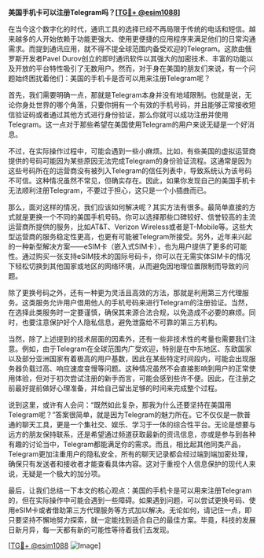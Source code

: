 **美国手机卡可以注册Telegram吗？[[TG💪+ @esim1088](https://t.me/s/esim1088)]**

在当今这个数字化的时代，通讯工具的选择已经不再局限于传统的电话和短信。越来越多的人开始依赖于功能更强大、使用更便捷的应用程序来满足他们的日常沟通需求。而提到通讯应用，就不得不提全球范围内备受欢迎的Telegram。这款由俄罗斯开发者Pavel Durov创立的即时通讯软件以其强大的加密技术、丰富的功能以及开放的平台特性吸引了无数用户。然而，对于身在美国的朋友们来说，有一个问题始终困扰着他们：美国的手机卡是否可以用来注册Telegram呢？

首先，我们需要明确一点，那就是Telegram本身并没有地域限制。也就是说，无论你身处世界的哪个角落，只要你拥有一个有效的手机号码，并且能够正常接收短信验证码或者通过其他方式进行身份验证，那么你就可以成功注册并使用Telegram。这一点对于那些希望在美国使用Telegram的用户来说无疑是一个好消息。

不过，在实际操作过程中，可能会遇到一些小麻烦。比如，有些美国的虚拟运营商提供的号码可能因为某些原因无法完成Telegram的身份验证流程。这通常是因为这些号码所在的运营商没有被列入Telegram的信任列表中，导致系统认为该号码不可信。这种情况虽然不常见，但确实存在。因此，如果你发现自己的美国手机卡无法顺利注册Telegram，不要过于担心，这只是一个小插曲而已。

那么，面对这样的情况，我们应该如何解决呢？其实方法有很多。最简单直接的方式就是更换一个不同的美国手机号码。你可以选择那些口碑较好、信誉较高的主流运营商所提供的服务，比如AT&T、Verizon Wireless或者是T-Mobile等。这些大型运营商的服务稳定性更高，也更有可能被Telegram所接受。另外，近年来兴起的一种新型解决方案——eSIM卡（嵌入式SIM卡），也为用户提供了更多的可能性。通过购买一张支持eSIM技术的国际号码卡，你可以在无需实体SIM卡的情况下轻松切换到其他国家或地区的网络环境，从而避免因地理位置限制而导致的问题。

除了更换号码之外，还有一种更为灵活且高效的方法，那就是利用第三方代理服务。这类服务允许用户借用他人的手机号码来进行Telegram的注册验证。当然，在选择此类服务时一定要谨慎，确保其来源合法合规，以免造成不必要的麻烦。同时，也要注意保护好个人隐私信息，避免泄露给不可靠的第三方机构。

当然，除了上述提到的技术层面的因素外，还有一些非技术性的考量也需要我们注意。例如，由于Telegram在全球范围内广受欢迎，特别是在中东地区、东欧国家以及部分亚洲国家有着极高的用户基数，因此在某些特定时间段内，可能会出现服务器负载过高、响应速度变慢等问题。这种情况虽然不会直接影响到用户的正常使用体验，但对于初次尝试注册的新手而言，可能会感到些许不便。因此，在注册之前最好提前做好心理准备，并给自己留出足够的时间来完成整个过程。

说到这里，或许有人会问：“既然如此复杂，那我为什么还要坚持在美国用Telegram呢？”答案很简单，就是因为Telegram的魅力所在。它不仅仅是一款普通的聊天工具，更是一个集社交、娱乐、学习于一体的综合性平台。无论是想要与远方的朋友保持联系，还是希望通过频道获取最新的资讯信息，亦或是参与到各种有趣的讨论当中，Telegram都能满足你的需求。而且，相比起其他同类产品，Telegram更加注重用户的隐私安全，所有的聊天记录都会经过端到端加密处理，确保只有发送者和接收者才能查看具体内容。这对于重视个人信息保护的现代人来说，无疑是一个极大的加分项。

最后，让我们总结一下本文的核心观点：美国的手机卡是可以用来注册Telegram的，但在实际操作中可能会遇到一些障碍。如果遇到问题，可以尝试更换号码、使用eSIM卡或者借助第三方代理服务等方式加以解决。无论如何，请记住一点，即只要坚持不懈地努力探索，就一定能找到适合自己的最佳方案。毕竟，科技的发展日新月异，每一天都有新的可能性等待着我们去发现。

[[TG💪+ @esim1088](https://t.me/s/esim1088) ![Image](https://i.postimg.cc/4NQfJmqS/Snipaste-2025-05-13-00-14-12.png)]
